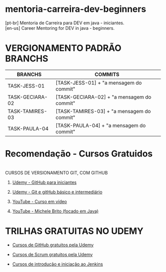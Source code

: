 # mentoria-carreira-dev-beginners
[pt-br] Mentoria de Carreira para DEV em java - iniciantes. <br>
[en-us] Career Mentoring for DEV in java - beginners.

# VERGIONAMENTO PADRÃO BRANCHS 
| BRANCHS | COMMITS |
| --- | --- |
| TASK-JESS-01 | [TASK-JESS-01] + "a mensagem do commit" | 
| TASK-GECIARA-02 | [TASK-GECIARA-02] + "a mensagem do commit" | 
| TASK-TAMIRES-03 | [TASK-TAMIRES-03] + "a mensagem do commit" | 
| TASK-PAULA-04 | [TASK-PAULA-04] + "a mensagem do commit" | 

# Recomendação - Cursos Gratuidos
<br> CURSOS DE VERSIONAMENTO GIT, COM GITHUB
1) [Udemy - GitHub para iniciantes](https://www.udemy.com/share/101tY43@NJDJewCs8kjnucLv78CLqLVNV__N68E1LIliwofUYhe3VQrr8y91iBdjBoJTwLypTw==/)

2) [Udemy - Git e gitHub básico e intermediário](https://www.udemy.com/share/101B143@i4GUCLDMbE5H1mvzlek1wtRKwWbxlIa4y37ypzMV-maXaOdDBv7JGTnpSe56g44dYQ==/)

3) [YouTube - Curso em vídeo](https://www.youtube.com/live/5BYm7UdCrX0?si=_htFO_hTi9a9e93O)

4) [YouTube - Michele Brito (focado em Java)](https://youtu.be/2bnbH9a-WNw?si=ZKtb7momQZ7g7fnE)

# TRILHAS GRATUITAS NO UDEMY
- [Cursos de GitHub gratuitos pela Udemy](https://www.udemy.com/courses/search/?price=price-free&q=git&sort=relevance&src=ukw) 

- [Cursos de Scrum gratuitos pela Udemy](https://www.udemy.com/courses/search/?price=price-free&q=scrum&sort=relevance&src=ukw)

- [Cursos de introdução e iniciação ao Jenkins](https://www.udemy.com/courses/search/?price=price-free&q=jenkins&sort=relevance&src=ukw)


